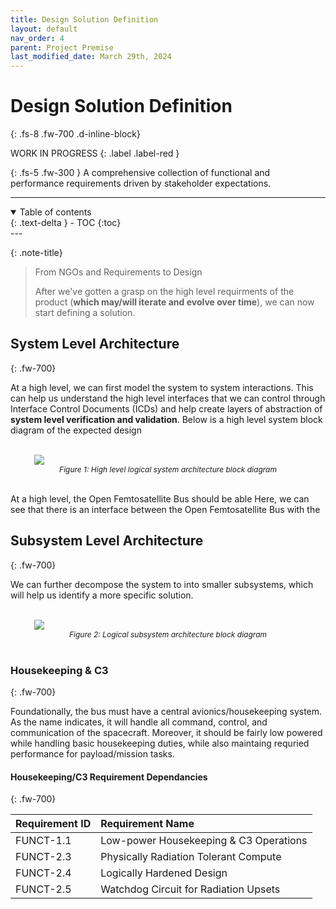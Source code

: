 ```yaml
---
title: Design Solution Definition
layout: default
nav_order: 4
parent: Project Premise
last_modified_date: March 29th, 2024
---
```


# Design Solution Definition
{: .fs-8 .fw-700 .d-inline-block}

WORK IN PROGRESS
{: .label .label-red }

{: .fs-5 .fw-300 }
A comprehensive collection of functional and performance requirements driven by stakeholder expectations.

---
<details open markdown="block">
  <summary>
    Table of contents
  </summary>
  {: .text-delta }
- TOC
{:toc}
</details>
---

{: .note-title}
> From NGOs and Requirements to Design
> 
> After we've gotten a grasp on the high level requirments of the product (**which may/will iterate and evolve over time**), we can now start defining a solution.

## System Level Architecture
{: .fw-700}

At a high level, we can first model the system to system interactions. This can help us understand the high level interfaces that we can control through Interface Control Documents (ICDs) and help create layers of abstraction of **system level verification and validation**. Below is a high level system block diagram of the expected design

<br />
<p align:center style="width:85%; margin: auto;">
  <img src="/assets/systemBlock.png" />
</p>
<p align:center style="text-align:center; font-style: italic; font-size:12px; margin: auto;">
  Figure 1: High level logical system architecture block diagram
</p>
<br />

At a high level, the Open Femtosatellite Bus should be able 
Here, we can see that there is an interface between the Open Femtosatellite Bus with the 

## Subsystem Level Architecture
{: .fw-700}

We can further decompose the system to into smaller subsystems, which will help us identify a more specific solution.

<br />
<p align:center style="width:85%; margin: auto;">
  <img src="/assets/subsystemBlock.png" />
</p>
<p align:center style="text-align:center; font-style: italic; font-size:12px; margin: auto;">
  Figure 2: Logical subsystem architecture block diagram
</p>
<br />

### Housekeeping & C3
{: .fw-700}

Foundationally, the bus must have a central avionics/housekeeping system. As the name indicates, it will handle all command, control, and communication of the spacecraft. Moreover, it should be fairly low powered while handling basic housekeeping duties, while also maintaing requried performance for payload/mission tasks.

#### Housekeeping/C3 Requirement Dependancies
{: .fw-700}

| Requirement ID | Requirement Name |
|:---------------|:-----------------|
| FUNCT-1.1 | Low-power Housekeeping & C3 Operations |
| FUNCT-2.3 | Physically Radiation Tolerant Compute |
| FUNCT-2.4 | Logically Hardened Design |
| FUNCT-2.5 | Watchdog Circuit for Radiation Upsets |